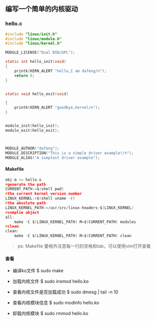 ## 编写一个简单的内核驱动

### hello.c
```c
#include "linux/init.h"
#include "linux/module.h"
#include "linux/kernel.h"

MODULE_LICENSE("Dual BSD/GPL");

static int hello_init(void)
{
    printk(KERN_ALERT "hello,I am dafeng/n");
    return 0;
}


static void hello_exit(void)

{
    printk(KERN_ALERT "goodbye,kernel/n");
}


module_init(hello_init);
module_exit(hello_exit);



MODULE_AUTHOR("dafeng");
MODULE_DESCRIPTION("This is a simple driver example!/n");
MODULE_ALIAS("A simplest driver example");

```

#### Makefile
```c
obj-m += hello.o
#generate the path
CURRENT_PATH:=$(shell pwd)
#the current kernel version number
LINUX_KERNEL:=$(shell uname -r)
#the absolute path
LINUX_KERNEL_PATH:=/usr/src/linux-headers-$(LINUX_KERNEL)
#complie object
all:
    make -C $(LINUX_KERNEL_PATH) M=$(CURRENT_PATH) modules
#clean
clean:
    make -C $(LINUX_KERNEL_PATH) M=$(CURRENT_PATH) clean
```

> ps: Makefile 要格外注意每一行的空格和tab，可以使用vim打开查看

#### 查看
* 编译ko文件
$ sudo make 

* 加载内核文件 
$ sudo insmod hello.ko 

* 查看内核文件是否加载成功 
$ sudo dmesg | tail -n 10
 
* 查看内核模块信息 
$ sudo modinfo hello.ko 
 
* 卸载内核模块 
$ sudo rmmod hello.ko 
